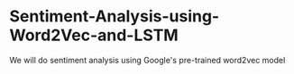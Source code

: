 # Sentiment-Analysis-using-Word2Vec-and-LSTM
We will do sentiment analysis using Google's pre-trained word2vec model
